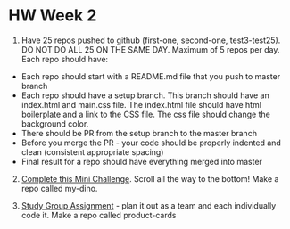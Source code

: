 # HW Week 2


1.  Have 25 repos pushed to github (first-one, second-one, test3-test25). DO NOT DO ALL 25 ON THE SAME DAY.  Maximum of 5 repos per day.  Each repo should have:
  * Each repo should start with a README.md file that you push to master branch 
  * Each repo should have a setup branch. This branch should have an index.html and main.css file. The index.html file should have html boilerplate and a link to the CSS file. The css file should change the background color. 
  * There should be PR from the setup branch to the master branch 
  * Before you merge the PR - your code should be properly indented and clean (consistent appropriate spacing) 
  * Final result for a repo should have everything merged into master

2. [Complete this Mini Challenge](https://github.com/nss-nightclass-projects/Night-Class-Resources/blob/master/book-1-foundations/chapters/git-branching.md). Scroll all the way to the bottom! Make a repo called my-dino.

3. [Study Group Assignment](https://github.com/nss-nightclass-projects/exercise-vault/blob/master/HTML_CSS_product_cards.md) - plan it out as a team and each individually code it. Make a repo called product-cards
